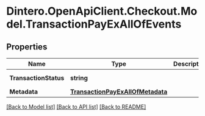 # Dintero.OpenApiClient.Checkout.Model.TransactionPayExAllOfEvents

## Properties

Name | Type | Description | Notes
------------ | ------------- | ------------- | -------------
**TransactionStatus** | **string** |  | [optional] [readonly] 
**Metadata** | [**TransactionPayExAllOfMetadata**](TransactionPayExAllOfMetadata.md) |  | [optional] 

[[Back to Model list]](../README.md#documentation-for-models) [[Back to API list]](../README.md#documentation-for-api-endpoints) [[Back to README]](../README.md)

